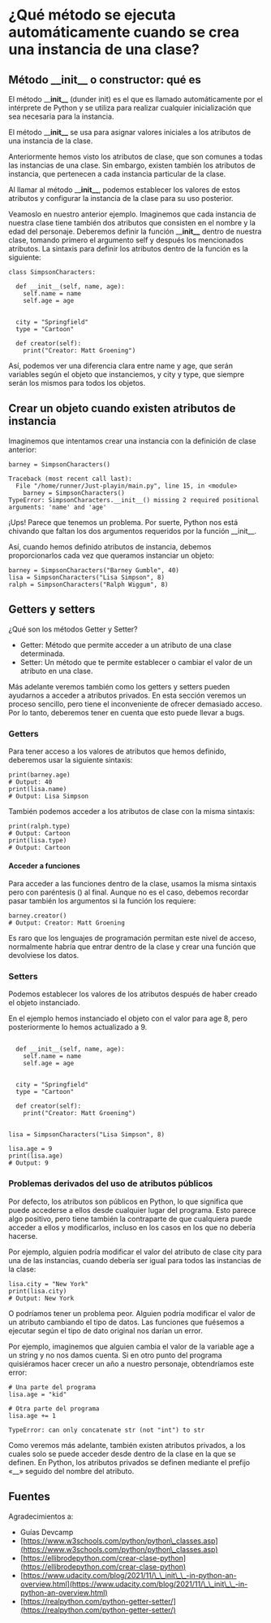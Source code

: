 # ¿Qué método se ejecuta automáticamente cuando se crea una instancia de una clase?

## Método \_\_init\_\_ o constructor: qué es

El método \_\_**init\_\_** (dunder init) es el que es llamado automáticamente por el intérprete de Python y se utiliza para realizar cualquier inicialización que sea necesaria para la instancia.

El método \_\_**init\_\_** se usa para asignar valores iniciales a los atributos de una instancia de la clase.

Anteriormente hemos visto los atributos de clase, que son comunes a todas las instancias de una clase. Sin embargo, existen también los atributos de instancia, que pertenecen a cada instancia particular de la clase.

Al llamar al método \_\_**init\_\_**, podemos establecer los valores de estos atributos y configurar la instancia de la clase para su uso posterior.

Veamoslo en nuestro anterior ejemplo. Imaginemos que cada instancia de nuestra clase tiene también dos atributos que consisten en el nombre y la edad del personaje. Deberemos definir la función \_\_**init\_\_** dentro de nuestra clase, tomando primero el argumento self y después los mencionados atributos. La sintaxis para definir los atributos dentro de la función es la siguiente:

```
class SimpsonCharacters:

  def __init__(self, name, age):
    self.name = name
    self.age = age

  
  city = "Springfield"
  type = "Cartoon"

  def creator(self):
    print("Creator: Matt Groening")
```

Así, podemos ver una diferencia clara entre name y age, que serán variables según el objeto que instanciemos, y city y type, que siempre serán los mismos para todos los objetos.



## Crear un objeto cuando existen atributos de instancia

Imaginemos que intentamos crear una instancia con la definición de clase anterior:

```
barney = SimpsonCharacters()
```

```
Traceback (most recent call last):
  File "/home/runner/Just-playin/main.py", line 15, in <module>
    barney = SimpsonCharacters()
TypeError: SimpsonCharacters.__init__() missing 2 required positional arguments: 'name' and 'age'
```

¡Ups! Parece que tenemos un problema. Por suerte, Python nos está chivando que faltan los dos argumentos requeridos por la función \_\_init\_\_.&#x20;

Así, cuando hemos definido atributos de instancia, debemos proporcionarlos cada vez que queramos instanciar un objeto:

```
barney = SimpsonCharacters("Barney Gumble", 40)
lisa = SimpsonCharacters("Lisa Simpson", 8)
ralph = SimpsonCharacters("Ralph Wiggum", 8)
```

## Getters y setters

¿Qué son los métodos Getter y Setter?

* Getter: Método que permite acceder a un atributo de una clase determinada.
* Setter: Un método que te permite establecer o cambiar el valor de un atributo en una clase.

Más adelante veremos también como los getters y setters pueden ayudarnos a acceder a atributos privados. En esta sección veremos un proceso sencillo, pero tiene el inconveniente de ofrecer demasiado acceso. Por lo tanto, deberemos tener en cuenta que esto puede llevar a bugs.

### Getters

Para tener acceso a los valores de atributos que hemos definido, deberemos usar la siguiente sintaxis:

```
print(barney.age)
# Output: 40
print(lisa.name)
# Output: Lisa Simpson
```

También podemos acceder a los atributos de clase con la misma sintaxis:

```
print(ralph.type)
# Output: Cartoon
print(lisa.type)
# Output: Cartoon
```

#### Acceder a funciones

Para acceder a las funciones dentro de la clase, usamos la misma sintaxis pero con paréntesis () al final. Aunque no es el caso, debemos recordar pasar también los argumentos si la función los requiere:

```
barney.creator()
# Output: Creator: Matt Groening
```

Es raro que los lenguajes de programación permitan este nivel de acceso, normalmente habría que entrar dentro de la clase y crear una función que devolviese los datos.

### Setters

Podemos establecer los valores de los atributos después de haber creado el objeto instanciado.

En el ejemplo hemos instanciado el objeto con el valor para age 8, pero posteriormente lo hemos actualizado a 9.

```

  def __init__(self, name, age):
    self.name = name
    self.age = age

  
  city = "Springfield"
  type = "Cartoon"

  def creator(self):
    print("Creator: Matt Groening")


lisa = SimpsonCharacters("Lisa Simpson", 8)

lisa.age = 9
print(lisa.age)
# Output: 9

```

### Problemas derivados del uso de atributos públicos

Por defecto, los atributos son públicos en Python, lo que significa que puede accederse a ellos desde cualquier lugar del programa. Esto parece algo positivo, pero tiene también la contraparte de que cualquiera puede acceder a ellos y modificarlos, incluso en los casos en los que no debería hacerse.

Por ejemplo, alguien podría modificar el valor del atributo de clase city para una de las instancias, cuando debería ser igual para todos las instancias de la clase:

```
lisa.city = "New York"
print(lisa.city)
# Output: New York
```

O podríamos tener un problema peor. Alguien podría modificar el valor de un atributo cambiando el tipo de datos. Las funciones que fuésemos a ejecutar según el tipo de dato original nos darían un error.

Por ejemplo, imaginemos que alguien cambia el valor de la variable age a un string y no nos damos cuenta. Si en otro punto del programa quisiéramos hacer crecer un año a nuestro personaje, obtendríamos este error:

```
# Una parte del programa
lisa.age = "kid"

# Otra parte del programa
lisa.age += 1
```

```
TypeError: can only concatenate str (not "int") to str
```

Como veremos más adelante, también existen atributos privados, a los cuales solo se puede acceder desde dentro de la clase en la que se definen. En Python, los atributos privados se definen mediante el prefijo «\_\_» seguido del nombre del atributo.

## Fuentes

Agradecimientos a:

* Guías Devcamp
* [https://www.w3schools.com/python/python\_classes.asp](https://www.w3schools.com/python/python\_classes.asp)
* [https://ellibrodepython.com/crear-clase-python](https://ellibrodepython.com/crear-clase-python)
* [https://www.udacity.com/blog/2021/11/\_\_init\_\_-in-python-an-overview.html](https://www.udacity.com/blog/2021/11/\_\_init\_\_-in-python-an-overview.html)
* [https://realpython.com/python-getter-setter/](https://realpython.com/python-getter-setter/)
